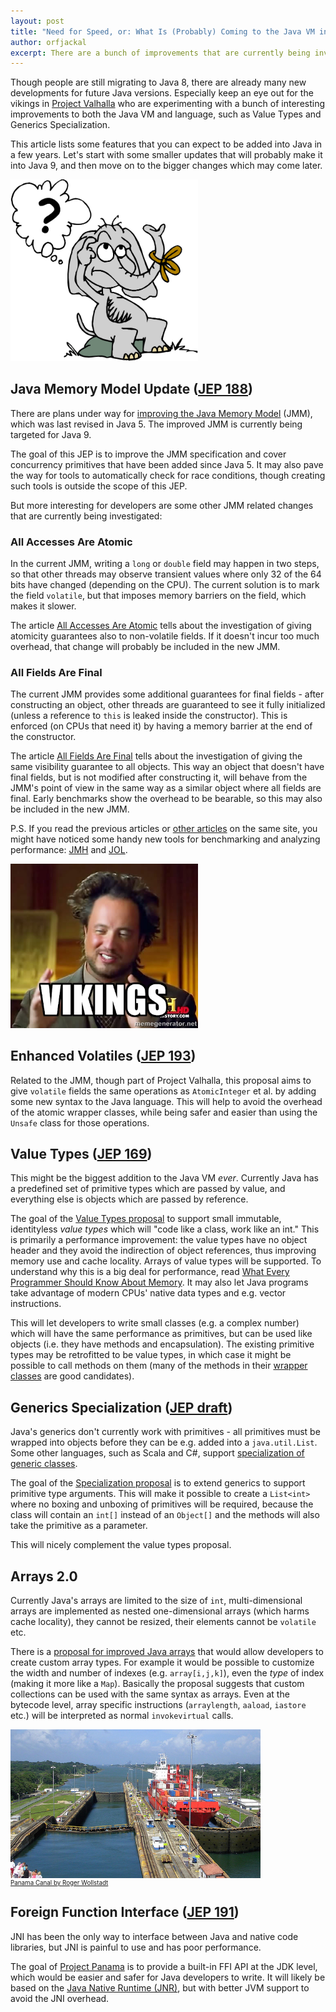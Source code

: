 ```yaml
---
layout: post
title: "Need for Speed, or: What Is (Probably) Coming to the Java VM in a Few Years"
author: orfjackal
excerpt: There are a bunch of improvements that are currently being investigated for the Java VM and language. Most of them won't make it into Java 9, but maybe a couple of years later we can enjoy them.
---
```


Though people are still migrating to Java 8, there are already many new developments for future Java versions. Especially keep an eye out for the vikings in [Project Valhalla](http://mail.openjdk.java.net/pipermail/valhalla-dev/2014-July/000000.html) who are experimenting with a bunch of interesting improvements to both the Java VM and language, such as Value Types and Generics Specialization.

This article lists some features that you can expect to be added into Java in a few years. Let's start with some smaller updates that will probably make it into Java 9, and then move on to the bigger changes which may come later.


<img src="/img/what-is-coming-to-java-vm/memory.jpg" alt="" style="width: 300px;">


## Java Memory Model Update ([JEP 188](http://openjdk.java.net/jeps/188))

There are plans under way for [improving the Java Memory Model](http://shipilev.net/blog/2014/jmm-pragmatics/) (JMM), which was last revised in Java 5. The improved JMM is currently being targeted for Java 9.

The goal of this JEP is to improve the JMM specification and cover concurrency primitives that have been added since Java 5. It may also pave the way for tools to automatically check for race conditions, though creating such tools is outside the scope of this JEP.

But more interesting for developers are some other JMM related changes that are currently being investigated:


### All Accesses Are Atomic

In the current JMM, writing a `long` or `double` field may happen in two steps, so that other threads may observe transient values where only 32 of the 64 bits have changed (depending on the CPU). The current solution is to mark the field `volatile`, but that imposes memory barriers on the field, which makes it slower.

The article [All Accesses Are Atomic](http://shipilev.net/blog/2014/all-accesses-are-atomic/) tells about the investigation of giving atomicity guarantees also to non-volatile fields. If it doesn't incur too much overhead, that change will probably be included in the new JMM.


### All Fields Are Final

The current JMM provides some additional guarantees for final fields - after constructing an object, other threads are guaranteed to see it fully initialized (unless a reference to `this` is leaked inside the constructor). This is enforced (on CPUs that need it) by having a memory barrier at the end of the constructor.

The article [All Fields Are Final](http://shipilev.net/blog/2014/all-fields-are-final/) tells about the investigation of giving the same visibility guarantee to all objects. This way an object that doesn't have final fields, but is not modified after constructing it, will behave from the JMM's point of view in the same way as a similar object where all fields are final. Early benchmarks show the overhead to be bearable, so this may also be included in the new JMM.

P.S. If you read the previous articles or [other articles](http://shipilev.net/) on the same site, you might have noticed some handy new tools for benchmarking and analyzing performance: [JMH](http://openjdk.java.net/projects/code-tools/jmh/) and [JOL](http://openjdk.java.net/projects/code-tools/jol/).


<img src="/img/what-is-coming-to-java-vm/vikings.jpg" alt="" style="width: 300px;">


## Enhanced Volatiles ([JEP 193](http://openjdk.java.net/jeps/193))

Related to the JMM, though part of Project Valhalla, this proposal aims to give `volatile` fields the same operations as `AtomicInteger` et al. by adding some new syntax to the Java language. This will help to avoid the overhead of the atomic wrapper classes, while being safer and easier than using the `Unsafe` class for those operations.


## Value Types ([JEP 169](http://openjdk.java.net/jeps/169))

This might be the biggest addition to the Java VM *ever*. Currently Java has a predefined set of primitive types which are passed by value, and everything else is objects which are passed by reference.

The goal of the [Value Types proposal](http://cr.openjdk.java.net/~jrose/values/values-0.html) to support small immutable, identityless *value types* which will "code like a class, work like an int." This is primarily a performance improvement: the value types have no object header and they avoid the indirection of object references, thus improving memory use and cache locality. Arrays of value types will be supported. To understand why this is a big deal for performance, read [What Every Programmer Should Know About Memory](http://www.akkadia.org/drepper/cpumemory.pdf). It may also let Java programs take advantage of modern CPUs' native data types and e.g. vector instructions.

This will let developers to write small classes (e.g. a complex number) which will have the same performance as primitives, but can be used like objects (i.e. they have methods and encapsulation). The existing primitive types may be retrofitted to be value types, in which case it might be possible to call methods on them (many of the methods in their [wrapper classes](http://docs.oracle.com/javase/8/docs/api/java/lang/Integer.html) are good candidates).


## Generics Specialization ([JEP draft](http://openjdk.java.net/jeps/8046267))

Java's generics don't currently work with primitives - all primitives must be wrapped into objects before they can be e.g. added into a `java.util.List`. Some other languages, such as Scala and C#, support [specialization of generic classes](http://www.scala-notes.org/2011/04/specializing-for-primitive-types/).

The goal of the [Specialization proposal](http://cr.openjdk.java.net/~briangoetz/valhalla/specialization.html) is to extend generics to support primitive type arguments. This will make it possible to create a `List<int>` where no boxing and unboxing of primitives will be required, because the class will contain an `int[]` instead of an `Object[]` and the methods will also take the primitive as a parameter.

This will nicely complement the value types proposal.


## Arrays 2.0

Currently Java's arrays are limited to the size of `int`, multi-dimensional arrays are implemented as nested one-dimensional arrays (which harms cache locality), they cannot be resized, their elements cannot be `volatile` etc.

There is a [proposal for improved Java arrays](http://cr.openjdk.java.net/~jrose/pres/201207-Arrays-2.pdf) that would allow developers to create custom array types. For example it would be possible to customize the width and number of indexes (e.g. `array[i,j,k]`), even the *type* of index (making it more like a `Map`). Basically the proposal suggests that custom collections can be used with the same syntax as arrays. Even at the bytecode level, array specific instructions (`arraylength`, `aaload`, `iastore` etc.) will be interpreted as normal `invokevirtual` calls.


<div style="font-size: 70%;">
<img src="/img/what-is-coming-to-java-vm/panama.jpg" alt="" style="width: 400px;">
<br><a href="http://www.flickr.com/photos/24736216@N07/3166075815/">Panama Canal by Roger Wollstadt</a>
</div>


## Foreign Function Interface ([JEP 191](http://openjdk.java.net/jeps/191))

JNI has been the only way to interface between Java and native code libraries, but JNI is painful to use and has poor performance.

The goal of [Project Panama](https://blogs.oracle.com/jrose/entry/the_isthmus_in_the_vm) is to provide a built-in FFI API at the JDK level, which would be easier and safer for Java developers to write. It will likely be based on the [Java Native Runtime (JNR)](http://www.oracle.com/technetwork/java/jvmls2013nutter-2013526.pdf), but with better JVM support to avoid the JNI overhead.
